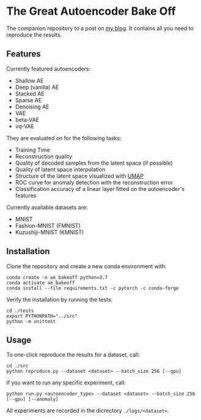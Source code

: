 # The Great Autoencoder Bake Off

The companion repository to a post on [my blog](https://krokotsch.eu).
It contains all you need to reproduce the results.

## Features

Currently featured autoencoders:

* Shallow AE
* Deep (vanilla) AE
* Stacked AE
* Sparse AE
* Denoising AE
* VAE
* beta-VAE
* vq-VAE

They are evaluated on for the following tasks:

* Training Time
* Reconstruction quality
* Quality of decoded samples from the latent space (if possible)
* Quality of latent space interpolation
* Structure of the latent space visualized with [UMAP](https://github.com/lmcinnes/umap)
* ROC curve for anomaly detection with the reconstruction error
* Classification accuracy of a linear layer fitted on the autoencoder's features

Currently available datasets are:

* MNIST
* Fashion-MNIST (FMNIST)
* Kuzushiji-MNIST (KMNIST)

## Installation

Clone the repository and create a new conda environment with:

```shell
conda create -n ae_bakeoff python=3.7
conda activate ae_bakeoff
conda install --file requirements.txt -c pytorch -c conda-forge
```

Verify the installation by running the tests:

```shell
cd ./tests
export PYTHONPATH="../src"
python -m unittest
```

## Usage

To one-click reproduce the results for a dataset, call:

```shell
cd ./src
python reproduce.py --dataset <dataset> --batch_size 256 [--gpu]
```

If you want to run any specific experiment, call:

```shell
python run.py <autoencoder_type> --dataset <dataset> --batch_size 256 [--gpu] [--anomaly]
```

All experiments are recorded in the dicrectory `./logs/<dataset>`.
